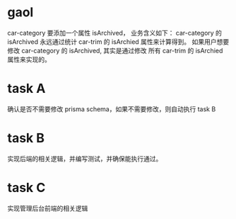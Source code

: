 # gaol

car-category 要添加一个属性 isArchived， 业务含义如下：
car-category 的 isArchived 永远通过统计 car-trim 的 isArchied 属性来计算得到。
如果用户想要修改 car-category 的 isArchived, 其实是通过修改 所有 car-trim 的 isArchied 属性来实现的。

# task A

确认是否不需要修改 prisma schema，如果不需要修改，则自动执行 task B

# task B

实现后端的相关逻辑，并编写测试，并确保能执行通过。

# task C

实现管理后台前端的相关逻辑
